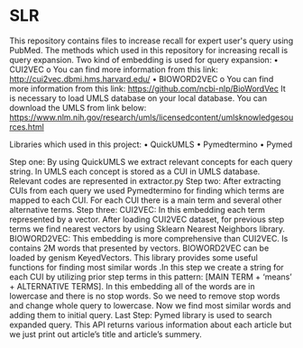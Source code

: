 # SLR
This repository contains files to increase recall for expert user's query using PubMed.
The methods which used in this repository for increasing recall is query expansion.
Two kind of embedding is used for query expansion:
  •	CUI2VEC
    o	You can find more information from this link:  http://cui2vec.dbmi.hms.harvard.edu/
  •	BIOWORD2VEC
    o	You can find more information from this link:  https://github.com/ncbi-nlp/BioWordVec
It is necessary to load UMLS database on your local database. You can download the UMLS from link below:
https://www.nlm.nih.gov/research/umls/licensedcontent/umlsknowledgesources.html

Libraries which used in this project:
  •	QuickUMLS
  •	Pymedtermino
  •	Pymed

Step one:
  By using QuickUMLS we extract relevant concepts for each query string. In UMLS each concept is stored as a CUI in UMLS database. Relevant codes are represented in extractor.py
Step two:
  After extracting CUIs from each query we used Pymedtermino for finding which terms are mapped to each CUI. For each CUI there is a main term and several other alternative terms.
Step three:
	CUI2VEC:
    In this embedding each term represented by a vector. After loading CUI2VEC dataset, for previous step terms we find nearest vectors by using Sklearn Nearest Neighbors library. 
	BIOWORD2VEC:
    This embedding is more comprehensive than CUI2VEC. Is contains 2M words that presented by vectors. BIOWORD2VEC can be loaded by genism KeyedVectors. This library provides some     useful functions for finding most similar words .In this step we create a string for each CUI by utilizing prior step terms in this pattern: [MAIN TERM + ‘means’ + ALTERNATIVE     TERMS]. In this embedding all of the words are in lowercase and there is no stop words. So we need to remove stop words and change whole query to lowercase. Now we find most       similar words and adding them to initial query.
Last Step:
  Pymed library is used to search expanded query. This API returns various information about each article but we just print out article’s title and article’s summery.
	
